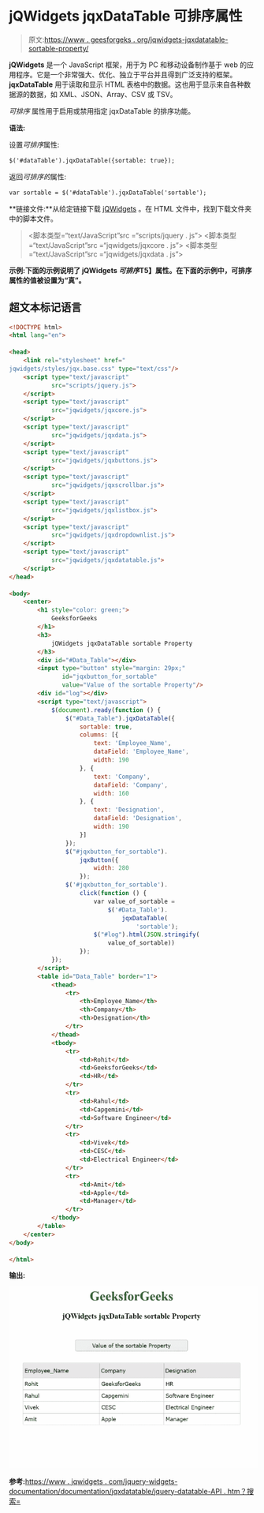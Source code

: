 # jQWidgets jqxDataTable 可排序属性

> 原文:[https://www . geesforgeks . org/jqwidgets-jqxdatatable-sortable-property/](https://www.geeksforgeeks.org/jqwidgets-jqxdatatable-sortable-property/)

**jQWidgets** 是一个 JavaScript 框架，用于为 PC 和移动设备制作基于 web 的应用程序。它是一个非常强大、优化、独立于平台并且得到广泛支持的框架。 **jqxDataTable** 用于读取和显示 HTML 表格中的数据。这也用于显示来自各种数据源的数据，如 XML、JSON、Array、CSV 或 TSV。

*可排序* 属性用于启用或禁用指定 jqxDataTable 的排序功能。

**语法:**

设置*可排序*属性:

```html
$('#dataTable').jqxDataTable({sortable: true});  
```

返回*可排序的*属性:

```html
var sortable = $('#dataTable').jqxDataTable('sortable'); 
```

**链接文件:**从给定链接下载 [jQWidgets](https://www.jqwidgets.com/download/) 。在 HTML 文件中，找到下载文件夹中的脚本文件。

> <link rel="”stylesheet”" href="”jqwidgets/styles/jqx.base.css”" type="”text/css”">
> <脚本类型=“text/JavaScript”src =“scripts/jquery . js”></script>
> <脚本类型=“text/JavaScript”src =“jqwidgets/jqxcore . js”></script>
> <脚本类型=“text/JavaScript”src =“jqwidgets/jqxdata . js”>

**示例:**下面的示例说明了 jQWidgets *可排序***T5】属性。在下面的示例中，可排序属性的值被设置为“真”。**

## 超文本标记语言

```html
<!DOCTYPE html>
<html lang="en">

<head>
    <link rel="stylesheet" href="
jqwidgets/styles/jqx.base.css" type="text/css"/>
    <script type="text/javascript" 
            src="scripts/jquery.js">
    </script>
    <script type="text/javascript" 
            src="jqwidgets/jqxcore.js">
    </script>
    <script type="text/javascript" 
            src="jqwidgets/jqxdata.js">
    </script>
    <script type="text/javascript" 
            src="jqwidgets/jqxbuttons.js">
    </script>
    <script type="text/javascript" 
            src="jqwidgets/jqxscrollbar.js">
    </script>
    <script type="text/javascript" 
            src="jqwidgets/jqxlistbox.js">
    </script>
    <script type="text/javascript" 
            src="jqwidgets/jqxdropdownlist.js">
    </script>
    <script type="text/javascript" 
            src="jqwidgets/jqxdatatable.js">
    </script>
</head>

<body>
    <center>
        <h1 style="color: green;">
            GeeksforGeeks
        </h1>
        <h3>
            jQWidgets jqxDataTable sortable Property
        </h3>
        <div id="#Data_Table"></div>
        <input type="button" style="margin: 29px;" 
               id="jqxbutton_for_sortable" 
               value="Value of the sortable Property"/>
        <div id="log"></div>
        <script type="text/javascript">
            $(document).ready(function () {
                $("#Data_Table").jqxDataTable({
                    sortable: true,
                    columns: [{
                        text: 'Employee_Name',
                        dataField: 'Employee_Name',
                        width: 190
                    }, {
                        text: 'Company',
                        dataField: 'Company',
                        width: 160
                    }, {
                        text: 'Designation',
                        dataField: 'Designation',
                        width: 190
                    }]
                });
                $("#jqxbutton_for_sortable").
                    jqxButton({
                        width: 280
                    });
                $('#jqxbutton_for_sortable').
                    click(function () {
                        var value_of_sortable =
                            $('#Data_Table').
                                jqxDataTable(
                                    'sortable');
                        $("#log").html(JSON.stringify(
                            value_of_sortable))
                    });
            });
        </script>
        <table id="Data_Table" border="1">
            <thead>
                <tr>
                    <th>Employee_Name</th>
                    <th>Company</th>
                    <th>Designation</th>
                </tr>
            </thead>
            <tbody>
                <tr>
                    <td>Rohit</td>
                    <td>GeeksforGeeks</td>
                    <td>HR</td>
                </tr>
                <tr>
                    <td>Rahul</td>
                    <td>Capgemini</td>
                    <td>Software Engineer</td>
                </tr>
                <tr>
                    <td>Vivek</td>
                    <td>CESC</td>
                    <td>Electrical Engineer</td>
                </tr>
                <tr>
                    <td>Amit</td>
                    <td>Apple</td>
                    <td>Manager</td>
                </tr>
            </tbody>
        </table>
    </center>
</body>

</html>
```

**输出:**

![](img/2be5f002691d41d7fa19cd5885fc4398.png)

**参考:**[https://www . jqwidgets . com/jquery-widgets-documentation/documentation/jqxdatatable/jquery-datatable-API . htm？搜索=](https://www.jqwidgets.com/jquery-widgets-documentation/documentation/jqxdatatable/jquery-datatable-api.htm?search=)